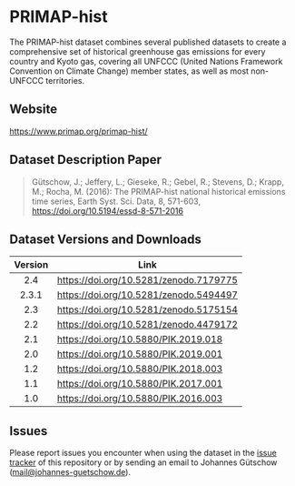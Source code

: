 # PRIMAP-hist

The PRIMAP-hist dataset combines several published datasets to create a comprehensive set of historical greenhouse gas emissions for every country and Kyoto gas, covering all UNFCCC (United Nations Framework Convention on Climate Change) member states, as well as most non-UNFCCC territories.

## Website

https://www.primap.org/primap-hist/

## Dataset Description Paper

> Gütschow, J.; Jeffery, L.; Gieseke, R.; Gebel, R.; Stevens, D.; Krapp, M.; Rocha, M. (2016): The PRIMAP-hist national historical emissions time series, Earth Syst. Sci. Data, 8, 571-603, https://doi.org/10.5194/essd-8-571-2016

## Dataset Versions and Downloads

| Version | Link                                   |
| :-----: | -------------------------------------- |
| 2.4     | https://doi.org/10.5281/zenodo.7179775 |
| 2.3.1   | https://doi.org/10.5281/zenodo.5494497 |
| 2.3     | https://doi.org/10.5281/zenodo.5175154 |
| 2.2     | https://doi.org/10.5281/zenodo.4479172 |
| 2.1     | https://doi.org/10.5880/PIK.2019.018   |
| 2.0     | https://doi.org/10.5880/PIK.2019.001   |
| 1.2     | https://doi.org/10.5880/PIK.2018.003   |
| 1.1     | https://doi.org/10.5880/PIK.2017.001   |
| 1.0     | https://doi.org/10.5880/PIK.2016.003   |

## Issues

Please report issues you encounter when using the dataset in the [issue tracker](https://github.com/JGuetschow/PRIMAP-hist/issues) of this repository or by sending an email to Johannes Gütschow (mail@johannes-guetschow.de).
